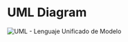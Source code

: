# UML Diagram
![UML - Lenguaje Unificado de Modelo](https://user-images.githubusercontent.com/44207529/202757638-1fa49404-040c-4d14-ae17-7836f42c3416.jpg)
